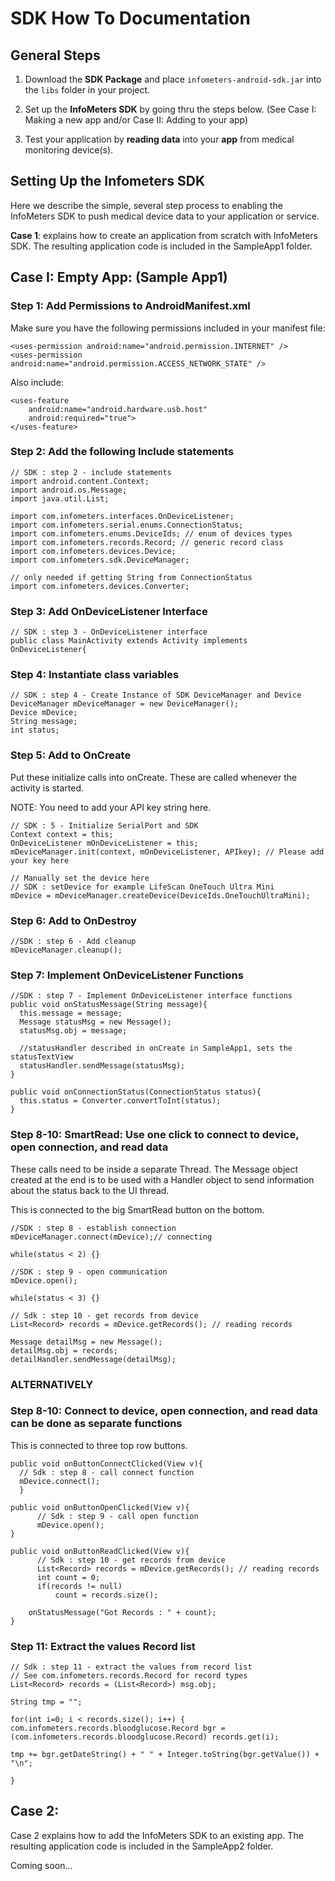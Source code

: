 # SDK How To Documentation

## General Steps

1.  Download the **SDK Package** and place `infometers-android-sdk.jar` into the `libs` folder in your project.

2.  Set up the **InfoMeters SDK** by going thru the steps below. (See Case I: Making a new app and/or Case II: Adding to your app)

3.  Test your application by **reading data** into your **app** from medical monitoring device(s).

## Setting Up the Infometers SDK

Here we describe the simple, several step process to enabling the InfoMeters SDK to push  medical device data to your application or service.

**Case 1**: explains how to create an application from scratch with InfoMeters SDK. The resulting application code is included in the SampleApp1 folder.


## Case I: Empty App: (Sample App1)

### Step 1: Add Permissions to AndroidManifest.xml

Make sure you have the following permissions included in your manifest file:

    <uses-permission android:name="android.permission.INTERNET" />
    <uses-permission android:name="android.permission.ACCESS_NETWORK_STATE" />


Also include:

    <uses-feature
        android:name="android.hardware.usb.host"
        android:required="true">
    </uses-feature>


### Step 2: Add the following Include statements

    // SDK : step 2 - include statements
    import android.content.Context;
    import android.os.Message;
    import java.util.List;

    import com.infometers.interfaces.OnDeviceListener;
    import com.infometers.serial.enums.ConnectionStatus;
    import com.infometers.enums.DeviceIds; // enum of devices types 
    import com.infometers.records.Record; // generic record class
    import com.infometers.devices.Device;
    import com.infometers.sdk.DeviceManager;

    // only needed if getting String from ConnectionStatus
    import com.infometers.devices.Converter;

### Step 3: Add OnDeviceListener Interface

    // SDK : step 3 - OnDeviceListener interface
    public class MainActivity extends Activity implements OnDeviceListener{

### Step 4: Instantiate class variables

    // SDK : step 4 - Create Instance of SDK DeviceManager and Device
    DeviceManager mDeviceManager = new DeviceManager();
    Device mDevice;
    String message;
    int status;

### Step 5: Add to OnCreate

Put these initialize calls into onCreate. These are called whenever the activity is started.

NOTE: You need to add your API key string here.

    // SDK : 5 - Initialize SerialPort and SDK 
    Context context = this;
    OnDeviceListener mOnDeviceListener = this;
    mDeviceManager.init(context, mOnDeviceListener, APIkey); // Please add your key here

    // Manually set the device here
    // SDK : setDevice for example LifeScan OneTouch Ultra Mini
    mDevice = mDeviceManager.createDevice(DeviceIds.OneTouchUltraMini);

### Step 6: Add to OnDestroy

    //SDK : step 6 - Add cleanup
    mDeviceManager.cleanup();

### Step 7: Implement OnDeviceListener Functions

    //SDK : step 7 - Implement OnDeviceListener interface functions
    public void onStatusMessage(String message){
      this.message = message;
      Message statusMsg = new Message();
      statusMsg.obj = message;

      //statusHandler described in onCreate in SampleApp1, sets the statusTextView
      statusHandler.sendMessage(statusMsg); 
    }

    public void onConnectionStatus(ConnectionStatus status){
      this.status = Converter.convertToInt(status);
    }

### Step 8-10: SmartRead: Use one click to connect to device, open connection, and read data

These calls need to be inside a separate Thread. The Message object created at the end is to be used with a Handler object to send information about the status back to the UI thread.

This is connected to the big SmartRead button on the bottom.

    //SDK : step 8 - establish connection 
    mDeviceManager.connect(mDevice);// connecting

    while(status < 2) {}

    //SDK : step 9 - open communication
    mDevice.open();

    while(status < 3) {}

    // Sdk : step 10 - get records from device
    List<Record> records = mDevice.getRecords(); // reading records

    Message detailMsg = new Message();
    detailMsg.obj = records;
    detailHandler.sendMessage(detailMsg);

### ALTERNATIVELY

### Step 8-10: Connect to device, open connection, and read data can be done as separate functions

This is connected to three top row buttons.

    public void onButtonConnectClicked(View v){
      // Sdk : step 8 - call connect function
      mDevice.connect();
      }

    public void onButtonOpenClicked(View v){
          // Sdk : step 9 - call open function
          mDevice.open();
    }

    public void onButtonReadClicked(View v){
          // Sdk : step 10 - get records from device
          List<Record> records = mDevice.getRecords(); // reading records
          int count = 0;
          if(records != null)
              count = records.size();

        onStatusMessage("Got Records : " + count);
    }

### Step 11: Extract the values Record list

    // Sdk : step 11 - extract the values from record list
    // See com.infometers.records.Record for record types
    List<Record> records = (List<Record>) msg.obj;
            
    String tmp = "";    
            
    for(int i=0; i < records.size(); i++) {
    com.infometers.records.bloodglucose.Record bgr = (com.infometers.records.bloodglucose.Record) records.get(i);
              
    tmp += bgr.getDateString() + " " + Integer.toString(bgr.getValue()) + "\n";

    }

## Case 2:

Case 2 explains how to add the InfoMeters SDK to an existing app. The resulting application code is included in the SampleApp2 folder.

Coming soon...
